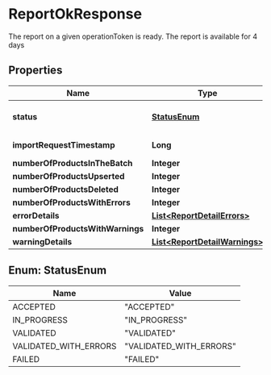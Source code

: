 

# ReportOkResponse

The report on a given operationToken is ready. The report is available for 4 days

## Properties

| Name | Type | Description | Notes |
|------------ | ------------- | ------------- | -------------|
|**status** | [**StatusEnum**](#StatusEnum) | The status of the operation. The operation is completed when the status is one of (VALIDATED,VALIDATED_WITH_ERRORS,FAILED) |  |
|**importRequestTimestamp** | **Long** | The date when the original batch request was sent. |  |
|**numberOfProductsInTheBatch** | **Integer** | The number of products present in the batch. |  |
|**numberOfProductsUpserted** | **Integer** | The number of products upserted. |  |
|**numberOfProductsDeleted** | **Integer** | The number of products deleted. |  |
|**numberOfProductsWithErrors** | **Integer** | The number of products with errors. |  |
|**errorDetails** | [**List&lt;ReportDetailErrors&gt;**](ReportDetailErrors.md) | The list of errors with details. |  |
|**numberOfProductsWithWarnings** | **Integer** | The number of products with Warnings. |  |
|**warningDetails** | [**List&lt;ReportDetailWarnings&gt;**](ReportDetailWarnings.md) | The list of Warnings with details. |  |



## Enum: StatusEnum

| Name | Value |
|---- | -----|
| ACCEPTED | &quot;ACCEPTED&quot; |
| IN_PROGRESS | &quot;IN_PROGRESS&quot; |
| VALIDATED | &quot;VALIDATED&quot; |
| VALIDATED_WITH_ERRORS | &quot;VALIDATED_WITH_ERRORS&quot; |
| FAILED | &quot;FAILED&quot; |



